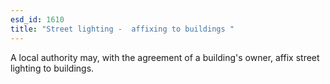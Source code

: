 ```yaml
---
esd_id: 1610
title: "Street lighting -  affixing to buildings "
---
```


A local authority may, with the agreement of a building's owner, affix street lighting to buildings.

